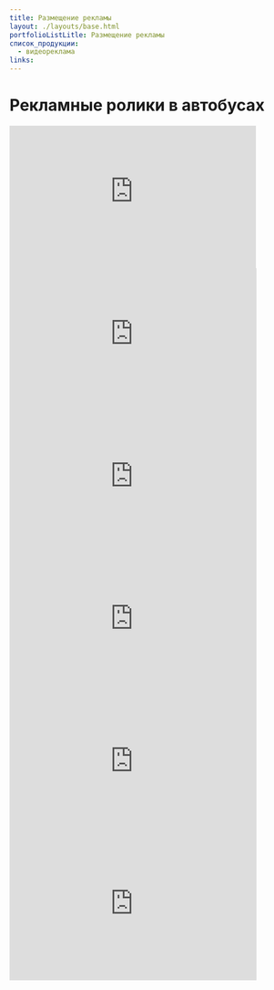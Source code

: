 ```yaml
---
title: Размещение рекламы
layout: ./layouts/base.html
portfolioListLitle: Размещение рекламы
список_продукции:
  - видеореклама
links:
---
```


<h1 class="main-title">Рекламные ролики в автобусах</h1>

<div class="video__flex">

<iframe width="433" height="250" src="https://www.youtube.com/embed/kfA-xYVYcGI" title="Клуб единоборств Добрыня г. Белово" frameborder="0" allow="accelerometer; autoplay; clipboard-write; encrypted-media; gyroscope; picture-in-picture" allowfullscreen></iframe>
<iframe width="434" height="250" src="https://www.youtube.com/embed/XDAE4XW0ZkQ" title="Радостный Мир , г. Белово" frameborder="0" allow="accelerometer; autoplay; clipboard-write; encrypted-media; gyroscope; picture-in-picture" allowfullscreen></iframe>
<iframe width="434" height="250" src="https://www.youtube.com/embed/Zs5_0guv5nU" title="Промэкс" frameborder="0" allow="accelerometer; autoplay; clipboard-write; encrypted-media; gyroscope; picture-in-picture" allowfullscreen></iframe>
<iframe width="434" height="250" src="https://www.youtube.com/embed/8LS-qxH5zCQ" title="Правовая группа Любич и партнеры" frameborder="0" allow="accelerometer; autoplay; clipboard-write; encrypted-media; gyroscope; picture-in-picture" allowfullscreen></iframe>
<iframe width="434" height="250" src="https://www.youtube.com/embed/CtY1mffKip8" title="Беловский трикотаж" frameborder="0" allow="accelerometer; autoplay; clipboard-write; encrypted-media; gyroscope; picture-in-picture" allowfullscreen></iframe>
<iframe width="434" height="250" src="https://www.youtube.com/embed/NuX_HcwWrGU" title="Самоцветы г. Белово" frameborder="0" allow="accelerometer; autoplay; clipboard-write; encrypted-media; gyroscope; picture-in-picture" allowfullscreen></iframe>

</div>
